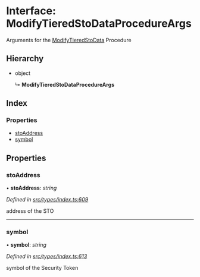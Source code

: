 # Interface: ModifyTieredStoDataProcedureArgs

Arguments for the [ModifyTieredStoData](../enums/_types_index_.proceduretype.md#modifytieredstodata) Procedure

## Hierarchy

- object

  ↳ **ModifyTieredStoDataProcedureArgs**

## Index

### Properties

- [stoAddress](_types_index_.modifytieredstodataprocedureargs.md#stoaddress)
- [symbol](_types_index_.modifytieredstodataprocedureargs.md#symbol)

## Properties

### stoAddress

• **stoAddress**: _string_

_Defined in [src/types/index.ts:609](https://github.com/PolymathNetwork/polymath-sdk/blob/c47ae7a/src/types/index.ts#L609)_

address of the STO

---

### symbol

• **symbol**: _string_

_Defined in [src/types/index.ts:613](https://github.com/PolymathNetwork/polymath-sdk/blob/c47ae7a/src/types/index.ts#L613)_

symbol of the Security Token
